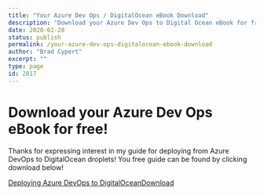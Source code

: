```yaml
---
title: "Your Azure Dev Ops / DigitalOcean eBook Download"
description: "Download your Azure Dev Ops to Digital Ocean eBook for free now!"
date: 2020-02-20
status: publish
permalink: /your-azure-dev-ops-digitalocean-ebook-download
author: "Brad Cypert"
excerpt: ""
type: page
id: 2817
---
```


# Download your Azure Dev Ops eBook for free!

Thanks for expressing interest in my guide for deploying from Azure DevOps to DigitalOcean droplets! You free guide can be found by clicking download below!

[Deploying Azure DevOps to DigitalOcean](/DeployingAzureDevOpstoDigitalOcean_3374.pdf)[Download](/DeployingAzureDevOpstoDigitalOcean_3374.pdf)

